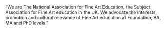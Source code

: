 “We are The National Association for Fine Art Education, the Subject Association for Fine Art education in the UK. We advocate the interests, promotion and cultural relevance of Fine Art education at Foundation, BA, MA and PhD levels.”
